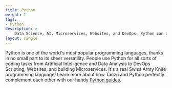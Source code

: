 ```yaml
---
title: Python
weight: 1
tags:
- Python
description: >
    Data Science, AI, Microservices, Websites, and DevOps. Python can do all these things and more.   
layout: single
---
```


Python is one of the world's most popular programming languages, thanks in no small part to its sheer versatility. People use Python for all sorts of coding tasks from Artificial Intelligence and Data Analysis to DevOps Scripting, Websites, and building Microservices. It's a real Swiss Army Knife programming language! Learn more about how Tanzu and Python perfectly complement each other with our handy [Python guides](/guides/python).